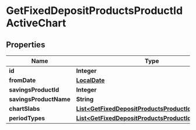 
# GetFixedDepositProductsProductIdActiveChart

## Properties
Name | Type | Description | Notes
------------ | ------------- | ------------- | -------------
**id** | **Integer** |  |  [optional]
**fromDate** | [**LocalDate**](LocalDate.md) |  |  [optional]
**savingsProductId** | **Integer** |  |  [optional]
**savingsProductName** | **String** |  |  [optional]
**chartSlabs** | [**List&lt;GetFixedDepositProductsProductIdChartSlabs&gt;**](GetFixedDepositProductsProductIdChartSlabs.md) |  |  [optional]
**periodTypes** | [**List&lt;GetFixedDepositProductsProductIdPeriodType&gt;**](GetFixedDepositProductsProductIdPeriodType.md) |  |  [optional]



